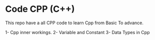 # Code CPP (C++)

This repo have a all CPP code to learn Cpp from Basic To advance.

1- Cpp inner workings.
2- Variable and Constant
3- Data Types in Cpp

